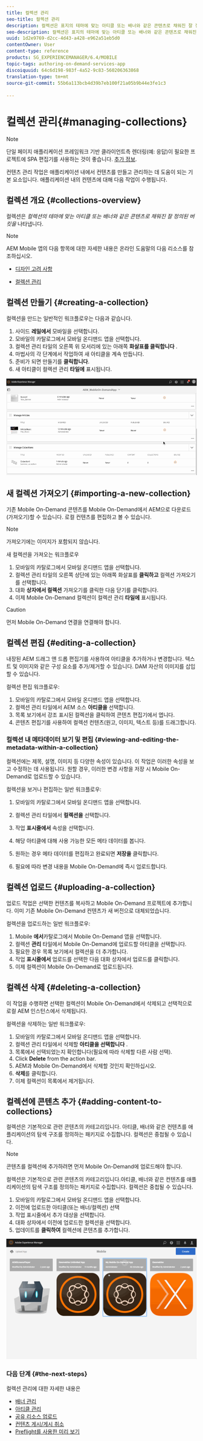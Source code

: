 ```yaml
---
title: 컬렉션 관리
seo-title: 컬렉션 관리
description: 컬렉션은 표지의 테마에 맞는 아티클 또는 배너와 같은 콘텐츠로 채워진 잘 정의된 버킷을 나타냅니다. 자세한 내용은 이 페이지를 참조하십시오.
seo-description: 컬렉션은 표지의 테마에 맞는 아티클 또는 배너와 같은 콘텐츠로 채워진 잘 정의된 버킷을 나타냅니다. 자세한 내용은 이 페이지를 참조하십시오.
uuid: 1d2e9769-d2cc-4d43-a428-e962a51eb5d0
contentOwner: User
content-type: reference
products: SG_EXPERIENCEMANAGER/6.4/MOBILE
topic-tags: authoring-on-demand-services-app
discoiquuid: 64c6d198-983f-4a52-9c83-560206363868
translation-type: tm+mt
source-git-commit: 55b6a113bcb4d39b7eb100f21a05b9b44e3fe1c3

---
```



# 컬렉션 관리{#managing-collections}

>[!NOTE]
>
>단일 페이지 애플리케이션 프레임워크 기반 클라이언트측 렌더링(예: 응답)이 필요한 프로젝트에 SPA 편집기를 사용하는 것이 좋습니다. [추가 정보](/help/sites-developing/spa-overview.md).

컨텐츠 관리 작업은 애플리케이션 내에서 컨텐츠를 만들고 관리하는 데 도움이 되는 기본 요소입니다. 애플리케이션 내의 컨텐츠에 대해 다음 작업이 수행됩니다.

## 컬렉션 개요 {#collections-overview}

컬렉션은 *컬렉션의 테마에 맞는 아티클 또는 배너와 같은 콘텐츠로 채워진 잘 정의된 버킷을* 나타냅니다.

>[!NOTE]
>
>AEM Mobile 앱의 다음 항목에 대한 자세한 내용은 온라인 도움말의 다음 리소스를 참조하십시오.
>
>* [디자인 고려 사항](https://helpx.adobe.com/digital-publishing-solution/help/design-app.html)
   >
   >
* [컬렉션 관리](https://helpx.adobe.com/digital-publishing-solution/help/creating-collections.html)
>



## 컬렉션 만들기 {#creating-a-collection}

컬렉션을 만드는 일반적인 워크플로우는 다음과 같습니다.

1. 사이드 **레일에서** 모바일을 선택합니다.
1. 모바일의 카탈로그에서 모바일 온디맨드 앱을 선택합니다.
1. 컬렉션 관리 타일의 오른쪽 위 모서리에 있는 아래쪽 **화살표를 클릭합니다** .
1. 마법사의 각 단계에서 작업하여 새 아티클을 계속 만듭니다.
1. 준비가 되면 만들기를 **클릭합니다**.
1. 새 아티클이 컬렉션 관리 **타일에** 표시됩니다.

![chlimage_1-1](assets/chlimage_1-1.gif)

## 새 컬렉션 가져오기 {#importing-a-new-collection}

기존 Mobile On-Demand 콘텐츠를 Mobile On-Demand에서 AEM으로 다운로드(가져오기)할 수 있습니다. 로컬 컨텐츠를 편집하고 볼 수 있습니다.

>[!NOTE]
>
>가져오기에는 이미지가 포함되지 않습니다.

새 컬렉션을 가져오는 워크플로우

1. 모바일의 카탈로그에서 모바일 온디맨드 앱을 선택합니다.
1. 컬렉션 관리 타일의 오른쪽 상단에 있는 아래쪽 화살표를 **클릭하고** 컬렉션 가져오기를 선택합니다.
1. 대화 **상자에서 컬렉션** 가져오기를 클릭한 다음 닫기를 클릭합니다.
1. 이제 Mobile On-Demand 컬렉션이 컬렉션 관리 **타일에** 표시됩니다.

>[!CAUTION]
>
>먼저 Mobile On-Demand 연결을 연결해야 합니다.

## 컬렉션 편집 {#editing-a-collection}

내장된 AEM 드래그 앤 드롭 편집기를 사용하여 아티클을 추가하거나 변경합니다. 텍스트 및 이미지와 같은 구성 요소를 추가/제거할 수 있습니다. DAM 자산의 이미지를 삽입할 수 있습니다.

컬렉션 편집 워크플로우:

1. 모바일의 카탈로그에서 모바일 온디맨드 앱을 선택합니다.
1. 컬렉션 관리 타일에서 AEM 소스 **아티클을** 선택합니다.
1. 목록 보기에서 강조 표시된 컬렉션을 클릭하여 콘텐츠 편집기에서 엽니다.
1. 콘텐츠 편집기를 사용하여 컬렉션 컨텐츠(원고, 이미지, 텍스트 등)를 드래그합니다.

### 컬렉션 내 메타데이터 보기 및 편집 {#viewing-and-editing-the-metadata-within-a-collection}

컬렉션에는 제목, 설명, 이미지 등 다양한 속성이 있습니다. 이 작업은 이러한 속성을 보고 수정하는 데 사용됩니다. 원할 경우, 이러한 변경 사항을 저장 시 Mobile On-Demand로 업로드할 수 있습니다.

컬렉션을 보거나 편집하는 일반 워크플로우:

1. 모바일의 카탈로그에서 모바일 온디맨드 앱을 선택합니다.
1. 컬렉션 관리 타일에서 **컬렉션을** 선택합니다.

1. 작업 **표시줄에서** 속성을 선택합니다.
1. 해당 아티클에 대해 사용 가능한 모든 메타 데이터를 봅니다.
1. 원하는 경우 메타 데이터를 편집하고 완료되면 **저장을** 클릭합니다.
1. 필요에 따라 변경 내용을 Mobile On-Demand에 즉시 업로드합니다.

## 컬렉션 업로드 {#uploading-a-collection}

업로드 작업은 선택한 컨텐츠를 복사하고 Mobile On-Demand 프로젝트에 추가합니다. 이미 기존 Mobile On-Demand 컨텐츠가 새 버전으로 대체되었습니다.

컬렉션을 업로드하는 일반 워크플로우:

1. Mobile **에서**&#x200B;카탈로그에서 Mobile On-Demand 앱을 선택합니다.
1. 컬렉션 **관리** 타일에서 Mobile On-Demand에 업로드할 아티클을 선택합니다.
1. 필요한 경우 목록 보기에서 컬렉션을 더 추가합니다.
1. 작업 **표시줄에서** 업로드를 선택한 다음 대화 상자에서 업로드를 클릭합니다.
1. 이제 컬렉션이 Mobile On-Demand로 업로드됩니다.

## 컬렉션 삭제 {#deleting-a-collection}

이 작업을 수행하면 선택한 컬렉션이 Mobile On-Demand에서 삭제되고 선택적으로 로컬 AEM 인스턴스에서 삭제됩니다.

컬렉션을 삭제하는 일반 워크플로우:

1. 모바일의 카탈로그에서 모바일 온디맨드 앱을 선택합니다.
1. 컬렉션 관리 타일에서 삭제할 **아티클을 선택합니다** .
1. 목록에서 선택되었는지 확인합니다(필요에 따라 삭제할 다른 사람 선택).
1. Click **Delete** from the action bar.
1. AEM과 Mobile On-Demand에서 삭제할 것인지 확인하십시오.
1. **삭제**&#x200B;를 클릭합니다. 
1. 이제 컬렉션이 목록에서 제거됩니다.

## 컬렉션에 콘텐츠 추가 {#adding-content-to-collections}

컬렉션은 기본적으로 관련 콘텐츠의 카테고리입니다. 아티클, 배너와 같은 컨텐츠를 애플리케이션의 탐색 구조를 정의하는 패키지로 수집합니다. 컬렉션은 중첩될 수 있습니다.

>[!NOTE]
>
>콘텐츠를 컬렉션에 추가하려면 먼저 Mobile On-Demand에 업로드해야 합니다.

컬렉션은 기본적으로 관련 콘텐츠의 카테고리입니다.아티클, 배너와 같은 컨텐츠를 애플리케이션의 탐색 구조를 정의하는 패키지로 수집합니다. 컬렉션은 중첩될 수 있습니다.

1. 모바일의 카탈로그에서 모바일 온디맨드 앱을 선택합니다.
1. 이전에 업로드한 아티클(또는 배너/컬렉션) 선택
1. 작업 표시줄에서 추가 대상을 선택합니다.
1. 대화 상자에서 이전에 업로드한 컬렉션을 선택합니다.
1. 업데이트를 **클릭하여** 컬렉션에 콘텐츠를 추가합니다.

![chlimage_1-2](assets/chlimage_1-2.gif)

### 다음 단계 {#the-next-steps}

컬렉션 관리에 대한 자세한 내용은

* [배너 관리](/help/mobile/mobile-on-demand-managing-banners.md)
* [아티클 관리](/help/mobile/mobile-on-demand-managing-articles.md)
* [공유 리소스 업로드](/help/mobile/mobile-on-demand-shared-resources.md)
* [컨텐츠 게시/게시 취소](/help/mobile/mobile-on-demand-publishing-unpublishing.md)
* [Preflight를 사용한 미리 보기](/help/mobile/aem-mobile-manage-ondemand-services.md)
